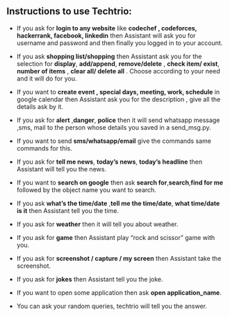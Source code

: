 ## Instructions to use Techtrio:

 - If you ask for **login to any website** like **codechef , codeforces, hackerrank, facebook, linkedin** then Assistant will  ask you for username and password and then finally you logged in to your account.

 - If you ask **shopping list/shopping** then Assistant ask you for the selection for **display**, **add/append**, **remove/delete** , **check item/ exist**, **number of items** , **clear all/ delete all** . Choose according to your need and it will do for you.

 - If you want to **create event , special days, meeting, work, schedule** in google calendar then Assistant ask you for the description , give all the details ask by it.

 - If you ask for **alert** ,**danger**, **police** then it will send whatsapp message ,sms, mail to the person whose details you saved in a send_msg.py.
 
 - If you want to send **sms/whatsapp/email** give the commands same commands for this.

 - If you ask for **tell me news**, **today’s news**, **today’s headline** then Assistant will tell you the news.

 - If you want to **search on google** then ask **search for**,**search**,**find for me** followed by the object name you want to search.

 - If you ask **what’s the time/date** ,**tell me the time/date**, **what time/date is it** then Assistant tell you the time.

 - If you ask for **weather** then it will tell you about weather.

 - If you ask for **game** then Assistant play “rock and scissor” game with you.

 - If you ask for **screenshot / capture / my screen** then Assistant take the screenshot.
 
 - If you ask for **jokes** then Assistant tell you the joke.

 - If you want to open some application then ask **open application_name**.

 - You can ask your random queries, techtrio will tell you the answer.
